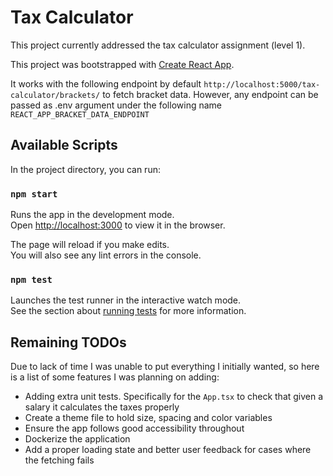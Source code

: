 # Tax Calculator

This project currently addressed the tax calculator assignment (level 1).

This project was bootstrapped with [Create React App](https://github.com/facebook/create-react-app).

It works with the following endpoint by default `http://localhost:5000/tax-calculator/brackets/` to fetch bracket data. However, any endpoint can be passed as .env
argument under the following name `REACT_APP_BRACKET_DATA_ENDPOINT`

## Available Scripts

In the project directory, you can run:

### `npm start`

Runs the app in the development mode.\
Open [http://localhost:3000](http://localhost:3000) to view it in the browser.

The page will reload if you make edits.\
You will also see any lint errors in the console.

### `npm test`

Launches the test runner in the interactive watch mode.\
See the section about [running tests](https://facebook.github.io/create-react-app/docs/running-tests) for more information.


## Remaining TODOs

Due to lack of time I was unable to put everything I initially wanted, so here is a list of some features I was planning on adding:

- Adding extra unit tests. Specifically for the `App.tsx` to check that given a salary it calculates the taxes properly
- Create a theme file to hold size, spacing and color variables
- Ensure the app follows good accessibility throughout
- Dockerize the application 
- Add a proper loading state and better user feedback for cases where the fetching fails